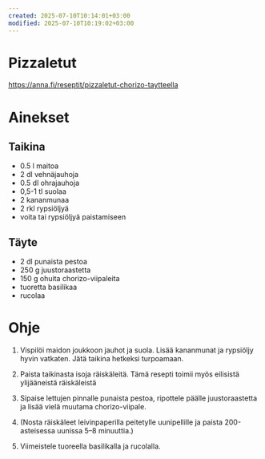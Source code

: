```yaml
---
created: 2025-07-10T10:14:01+03:00
modified: 2025-07-10T10:19:02+03:00
---
```


# Pizzaletut

https://anna.fi/reseptit/pizzaletut-chorizo-taytteella

# Ainekset

## Taikina

- 0.5 l	maitoa
- 2 dl	vehnäjauhoja
- 0.5 dl	ohrajauhoja
- 0,5-1 tl	suolaa
- 2	kananmunaa
- 2 rkl	rypsiöljyä
- voita tai rypsiöljyä paistamiseen

## Täyte

- 2 dl	punaista pestoa
- 250 g	juustoraastetta
- 150 g	ohuita chorizo-viipaleita
- tuoretta basilikaa 
- rucolaa

# Ohje 

1. Vispilöi maidon joukkoon jauhot ja suola. Lisää kananmunat ja rypsiöljy hyvin vatkaten. Jätä taikina hetkeksi turpoamaan. 

1. Paista taikinasta isoja räiskäleitä. Tämä resepti toimii myös eilisistä ylijääneistä räiskäleistä

1. Sipaise lettujen pinnalle punaista pestoa, ripottele päälle juustoraastetta ja lisää vielä muutama chorizo-viipale.

1. (Nosta räiskäleet leivinpaperilla peitetylle uunipellille ja paista 200-asteisessa uunissa 5–8 minuuttia.)

1. Viimeistele tuoreella basilikalla ja rucolalla.
